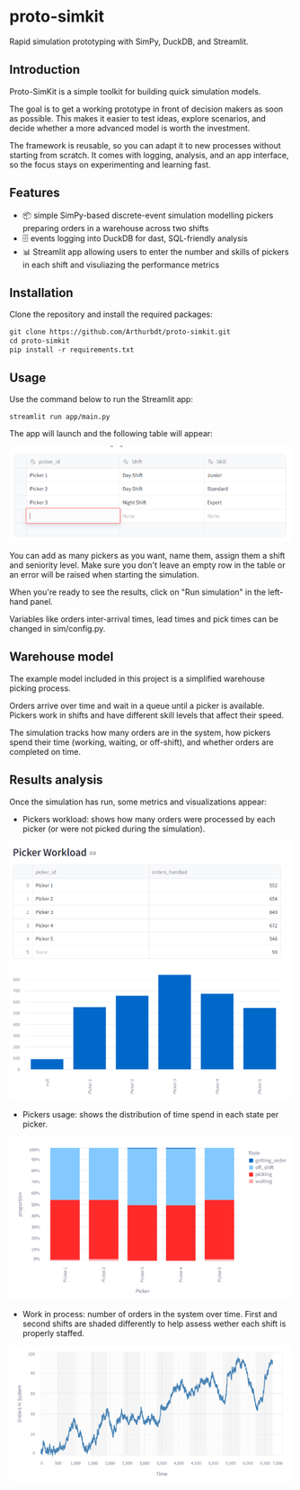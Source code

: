# proto-simkit
Rapid simulation prototyping with SimPy, DuckDB, and Streamlit.

## Introduction
Proto-SimKit is a simple toolkit for building quick simulation models.

The goal is to get a working prototype in front of decision makers as soon as possible. This makes it easier to test ideas, explore scenarios, and decide whether a more advanced model is worth the investment.

The framework is reusable, so you can adapt it to new processes without starting from scratch. It comes with logging, analysis, and an app interface, so the focus stays on experimenting and learning fast.

## Features
- 📦 simple SimPy-based discrete-event simulation modelling pickers preparing orders in a warehouse across two shifts
- 🗄️ events logging into DuckDB for dast, SQL-friendly analysis
- 📊 Streamlit app allowing users to enter the number and skills of pickers in each shift and visuliazing the performance metrics


## Installation
Clone the repository and install the required packages:
```
git clone https://github.com/Arthurbdt/proto-simkit.git
cd proto-simkit
pip install -r requirements.txt
```

## Usage
Use the command below to run the Streamlit app:
```
streamlit run app/main.py
```
The app will launch and the following table will appear:

![image info](app/images/pickers_table.png)

You can add as many pickers as you want, name them, assign them a shift and seniority level. Make sure you don't leave an empty row in the table or an error will be raised when starting the simulation.

When you're ready to see the results, click on "Run simulation" in the left-hand panel.

Variables like orders inter-arrival times, lead times and pick times can be changed in sim/config.py.

## Warehouse model
The example model included in this project is a simplified warehouse picking process. 

Orders arrive over time and wait in a queue until a picker is available. Pickers work in shifts and have different skill levels that affect their speed. 

The simulation tracks how many orders are in the system, how pickers spend their time (working, waiting, or off-shift), and whether orders are completed on time.

## Results analysis

Once the simulation has run, some metrics and visualizations appear:
- Pickers workload: shows how many orders were processed by each picker (or were not picked during the simulation).

![image info](app/images/pickers_workload.png)

- Pickers usage: shows the distribution of time spend in each state per picker.

![image info](app/images/pickers_usage.png)

- Work in process: number of orders in the system over time. First and second shifts are shaded differently to help assess wether each shift is properly staffed.

![image info](app/images/work_in_process.png)



